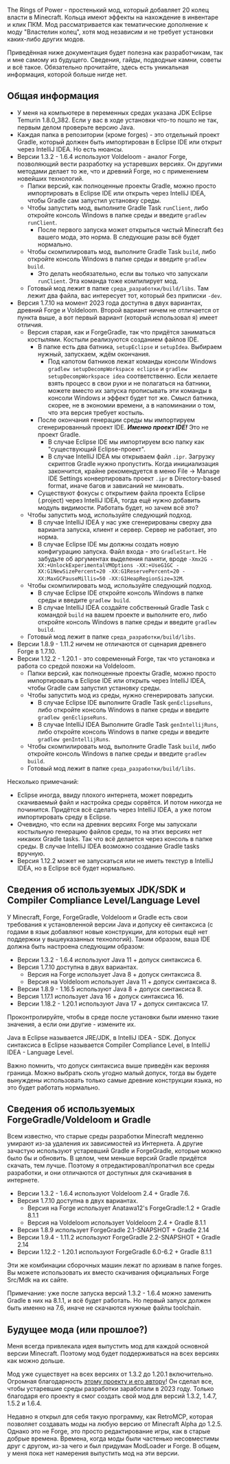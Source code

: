 The Rings of Power - простенький мод, который добавляет 20 колец власти в Minecraft. Кольца имеют эффекты на нахождение в инвентаре и клик ПКМ. Мод рассматривается как тематические дополнение к моду "Властелин колец", хотя мод независим и не требует установки каких-либо других модов.

Приведённая ниже документация будет полезна как разработчикам, так и мне самому из будущего. Сведения, гайды, подводные камни, советы и всё такое. Обязательно прочитайте, здесь есть уникальная информация, которой больше нигде нет.

<h2> Общая информация </h2>

* У меня на компьютере в переменных средах указана JDK Eclipse Temurin 1.8.0_382. Если у вас в ходе установки что-то пошло не так, первым делом проверьте версию Java.
* Каждая папка в репозитории (кроме forges) - это отдельный проект Gradle, который должен быть импортирован в Eclipse IDE или открыт через IntelliJ IDEA. Но есть нюансы.
* Версии 1.3.2 - 1.6.4 используют Voldeloom - аналог Forge, позволяющий вести разработку на устаревших версиях. Он другими методами делает то же, что и древний Forge, но с применением новейших технологий. 
  * Папки версий, как полноценные проекты Gradle, можно просто импортировать в Eclipse IDE или открыть через IntelliJ IDEA, чтобы Gradle сам запустил установку среды.
  * Чтобы запустить мод, выполните Gradle Task `runClient`, либо откройте консоль Windows в папке среды и введите `gradlew runClient`.
    * После первого запуска может открыться чистый Minecraft без вашего мода, это норма. В следующие разы всё будет нормально.
  * Чтобы скомпилировать мод, выполните Gradle Task `build`, либо откройте консоль Windows в папке среды и введите `gradlew build`.
    * Это делать необязательно, если вы только что запускали `runClient`. Эта команда тоже компилирует мод.
  * Готовый мод лежит в папке `среда_разработки/build/libs`. Там лежит два файла, вас интересует тот, который без приписки `-dev`.
* Версия 1.7.10 на момент 2023 года доступна в двух вариантах, древний Forge и Voldeloom. Второй вариант ничем не отличается от пункта выше, а вот первый вариант (который использовал я) имеет отличия.
  * Версия старая, как и ForgeGradle, так что придётся заниматься костылями. Костыли реализуются созданием файлов IDE.
    * В папке есть два батника, `setupEclipse` и `setupIdea`. Выбираем нужный, запускаем, ждём окончания.
      * Под капотом батников лежат команды консоли Windows `gradlew setupDecompWorkspace eclipse` и `gradlew setupDecompWorkspace idea` соответственно. Если желаете взять процесс в свои руки и не полагаться на батники, можете вместо их запуска прописывать эти команды в консоли Windows и эффект будет тот же. Смысл батника, скорее, не в экономии времени, а в напоминании о том, что эта версия требует костыль.
    * После окончания генерации среды мы импортируем сгенерированный проект IDE. ***Именно проект IDE!*** Это не проект Gradle.
      * В случае Eclipse IDE мы импортируем всю папку как "существующий Eclipse-проект".
      * В случае IntelliJ IDEA мы открываем файл `.ipr`. Загрузку скриптов Gradle нужно пропустить. Когда инициализация закончится, крайне рекомендуется в меню File -> Manage IDE Settings конвертировать проект `.ipr` в Directory-based format, иначе багов и зависаний не миновать.
	* Существуют фокусы с открытием файла проекта Eclipse (.project) через IntelliJ IDEA, тогда ещё нужно добавить модуль видимости. Работать будет, но зачем всё это?
  * Чтобы запустить мод, используйте следующий подход.
    * В случае IntelliJ IDEA у нас уже сгенерированы сверху два варианта запуска, клиент и сервер. Сервер не работает, это норма.
    * В случае Eclipse IDE мы должны создать новую конфигурацию запуска. Файл входа - это `GradleStart`. Не забудьте об аргументах выделения памяти, вроде `-Xmx2G -XX:+UnlockExperimentalVMOptions -XX:+UseG1GC -XX:G1NewSizePercent=20 -XX:G1ReservePercent=20 -XX:MaxGCPauseMillis=50 -XX:G1HeapRegionSize=32M`.
  * Чтобы скомпилировать мод, используйте следующий подход.
    * В случае Eclipse IDE откройте консоль Windows в папке среды и введите `gradlew build`.
    * В случае IntelliJ IDEA создайте собственный Gradle Task с командой `build` на вашем проекте и выполните его, либо откройте консоль Windows в папке среды и введите `gradlew build`.
  * Готовый мод лежит в папке `среда_разработки/build/libs`.
* Версии 1.8.9 - 1.11.2 ничем не отличаются от сценария древнего Forge в 1.7.10.
* Версии 1.12.2 - 1.20.1 - это современный Forge, так что установка и работа со средой похожи на Voldeloom.
  * Папки версий, как полноценные проекты Gradle, можно просто импортировать в Eclipse IDE или открыть через IntelliJ IDEA, чтобы Gradle сам запустил установку среды.
  * Чтобы запустить мод из среды, нужно сгенерировать запуски.
    * В случае Eclipse IDE выполните Gradle Task `genEclipseRuns`, либо откройте консоль Windows в папке среды и введите `gradlew genEclipseRuns`.
    * В случае IntelliJ IDEA Выполните Gradle Task `genIntellijRuns`, либо откройте консоль Windows в папке среды и введите `gradlew genIntellijRuns`.
  * Чтобы скомпилировать мод, выполните Gradle Task `build`, либо откройте консоль Windows в папке среды и введите `gradlew build`.
  * Готовый мод лежит в папке `среда_разработки/build/libs`.
  
Несколько примечаний:

* Eclipse иногда, ввиду плохого интернета, может повредить скачиваемый файл и настройка среды сорвётся. И потом никогда не починится. Придётся всё сделать через IntelliJ IDEA, а уже потом импортировать среду в Eclipse.
* Очевидно, что если на древних версиях Forge мы запускали костыльную генерацию файлов среды, то на этих версиях нет никаких Gradle tasks. Так что всё делается через консоль в папке среды. В случае IntelliJ IDEA возможно создание Gradle tasks вручную.
* Версия 1.12.2 может не запускаться или не иметь текстур в IntelliJ IDEA, но в Eclipse всё будет нормально.

<h2> Сведения об используемых JDK/SDK и Compiler Compliance Level/Language Level </h2>

У Minecraft, Forge, ForgeGradle, Voldeloom и Gradle есть свои требования к установленной версии Java и допуску её синтаксиса (с годами в язык добавляют новые конструкции, для которых ещё нет поддержки у вышеуказанных технологий). Таким образом, ваша IDE должна быть настроена следующим образом:

* Версии 1.3.2 - 1.6.4 используют Java 11 + допуск синтаксиса 6.
* Версия 1.7.10 доступна в двух вариантах.
  * Версия на Forge использует Java 8 + допуск синтаксиса 8.
  * Версия на Voldeloom использует Java 11 + допуск синтаксиса 8.
* Версии 1.8.9 - 1.16.5 используют Java 8 + допуск синтаксиса 8.
* Версия 1.17.1 использует Java 16 + допуск синтаксиса 16.
* Версии 1.18.2 - 1.20.1 используют Java 17 + допуск синтаксиса 17.

Проконтролируйте, чтобы в среде после установки были именно такие значения, а если они другие - измените их.

Java в Eclipse называется JRE/JDK, в IntelliJ IDEA - SDK. Допуск синтаксиса в Eclipse называется Compiler Compliance Level, в IntelliJ IDEA - Language Level.

Важно помнить, что допуск синтаксиса выше приведён как верхняя граница. Можно выбрать сколь угодно малый допуск, тогда вы будете вынуждены использовать только самые древние конструкции языка, но это будет работать нормально.
  
<h2> Сведения об используемых ForgeGradle/Voldeloom и Gradle </h2>

Всем известно, что старые среды разработки Minecraft медленно умирают из-за удаления их зависимостей из Интернета. А другие зачастую используют устаревший Gradle и ForgeGradle, которые можно было бы и обновить. В целом, чем меньше версий Gradle придётся скачать, тем лучше. Поэтому я отредактировал/пропатчил все среды разработки, и они отличаются от доступных для скачивания в интернете. 

* Версии 1.3.2 - 1.6.4 используют Voldeloom 2.4 + Gradle 7.6.
* Версия 1.7.10 доступна в двух вариантах.
  * Версия на Forge использует Anatawa12's ForgeGradle:1.2 + Gradle 8.1.1
  * Версия на Voldeloom использует Voldeloom 2.4 + Gradle 8.1.1
* Версия 1.8.9 использует ForgeGradle 2.1-SNAPSHOT + Gradle 2.14
* Версии 1.9.4 - 1.11.2 используют ForgeGradle 2.2-SNAPSHOT + Gradle 2.14
* Версии 1.12.2 - 1.20.1 используют ForgeGradle 6.0-6.2 + Gradle 8.1.1

Эти же комбинации сборочных машин лежат по архивам в папке forges. Вы можете использовать их вместо скачивания официальных Forge Src/Mdk на их сайте.

Примечание: уже после запуска версий 1.3.2 - 1.6.4 можно заменить Gradle в них на 8.1.1, и всё будет работать. Но первый запуск должен быть именно на 7.6, иначе не скачаются нужные файлы toolchain.

<h2> Будущее мода (или прошлое?) </h2>

Меня всегда привлекала идея выпустить мод для каждой основной версии Minecraft. Поэтому мод будет поддерживаться на всех версиях как можно дольше.

Мод уже существует на всех версиях от 1.3.2 до 1.20.1 включительно. Огромная благодарность [этому проекту и его автору](https://github.com/CrackedPolishedBlackstoneBricksMC/voldeloom)! Он сделал все, чтобы устаревшие среды разработки заработали в 2023 году. Только благодаря его проекту я смог создать свой мод для версий 1.3.2, 1.4.7, 1.5.2 и 1.6.4.

Недавно я открыл для себя такую программу, как RetroMCP, которая позволяет создавать моды на любую версию от Minecraft Alpha до 1.2.5. Однако это не Forge, это просто редактирование игры, как в старые добрые времена. Времена, когда моды были частенько несовместимы друг с другом, из-за чего и был придуман ModLoader и Forge. В общем, у меня пока нет намерения выпустить мод на эти версии.
